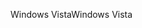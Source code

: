 <span data-ttu-id="7b19a-101">Windows Vista</span><span class="sxs-lookup"><span data-stu-id="7b19a-101">Windows Vista</span></span>